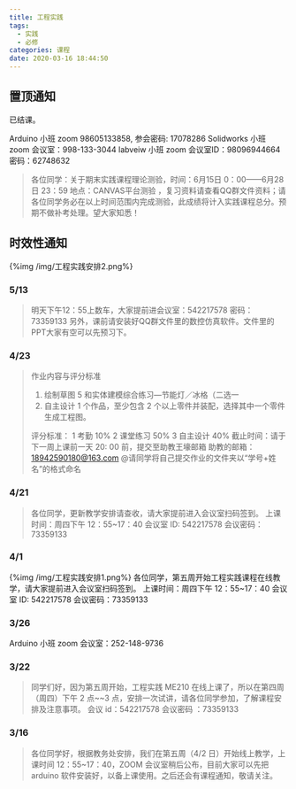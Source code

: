 ```yaml
---
title: 工程实践
tags:
  - 实践
  - 必修
categories: 课程
date: 2020-03-16 18:44:50
---
```


## 置顶通知

已结课。

<!--more-->

Arduino 小班 zoom 98605133858, 参会密码: 17078286
Solidworks 小班 zoom 会议室：998-133-3044
labveiw 小班 zoom  会议室ID：98096944664 密码：62748632

> 各位同学：关于期末实践课程理论测验，时间：6月15日 0：00——6月28日 23：59   地点：CANVAS平台测验  ，复习资料请查看QQ群文件资料；请各位同学务必在以上时间范围内完成测验，此成绩将计入实践课程总分。预期不做补考处理。望大家知悉！

## 时效性通知

{%img /img/工程实践安排2.png%}

### 5/13

> 明天下午12：55上数车，大家提前进会议室：542217578  密码：73359133
> 另外，课前请安装好QQ群文件里的数控仿真软件。文件里的PPT大家有空可以先预习下。

### 4/23

> 作业内容与评分标准
>
> 1. 绘制草图 5 和实体建模综合练习―节能灯／冰格（二选一
> 2. 自主设计 1 个作品，至少包含 2 个以上零件并装配，选择其中一个零件生成工程图。
>
> 评分标准： 1 考勤 10% 2 课堂练习 50% 3 自主设计 40%
> 截止时间：请于下一周上课前一天 20: 00 前，提交至助教王壕邮箱
> 助教的邮箱：18942590180@163.com
> @请同学将自己提交作业的文件夹以“学号+姓名”的格式命名

### 4/21

> 各位同学，更新教学安排请查收，请大家提前进入会议室扫码签到。
> 上课时间：周四下午 12：55~17：40
> 会议室 ID: 542217578
> 会议密码：73359133

### 4/1

{%img /img/工程实践安排1.png%}
各位同学，第五周开始工程实践课程在线教学，请大家提前进入会议室扫码签到。
上课时间：周四下午 12：55~17：40
会议室 ID: 542217578
会议密码：73359133

### 3/26

Arduino 小班 zoom 会议室：252-148-9736

### 3/22

> 同学们好，因为第五周开始，工程实践 ME210 在线上课了，所以在第四周（周四）下午 2 点~~3 点，安排一次试讲，请各位同学参加，了解课程安排及注意事项。
> 会议 id：542217578
> 会议密码 ：73359133

### 3/16

> 各位同学好，根据教务处安排，我们在第五周（4/2 日）开始线上教学，上课时间 12：55~17：40，ZOOM 会议室稍后公布，目前大家可以先把 arduino 软件安装好，以备上课使用。之后还会有课程通知，敬请关注。
